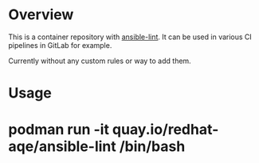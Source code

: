 # Overview

This is a container repository with
[ansible-lint](https://github.com/ansible/ansible-lint). It can be used in
various CI pipelines in GitLab for example.

Currently without any custom rules or way to add them.

# Usage

# podman run -it quay.io/redhat-aqe/ansible-lint /bin/bash
